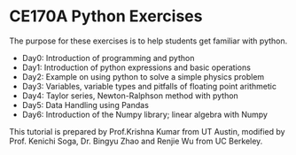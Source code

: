 # CE170A Python Exercises

The purpose for these exercises is to help students get familiar with python. 
* Day0: Introduction of programming and python 
* Day1: Introduction of python expressions and basic operations
* Day2: Example on using python to solve a simple physics problem 
* Day3: Variables, variable types and pitfalls of floating point arithmetic
* Day4: Taylor series, Newton-Ralphson method with python
* Day5: Data Handling using Pandas
* Day6: Introduction of the Numpy library; linear algebra with Numpy 


This tutorial is prepared by Prof.Krishna Kumar from UT Austin, modified by Prof. Kenichi Soga, Dr. Bingyu Zhao and Renjie Wu from UC Berkeley. 
